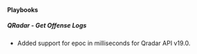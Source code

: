 
#### Playbooks

##### QRadar - Get Offense Logs

- Added support for epoc in milliseconds for Qradar API v19.0.
